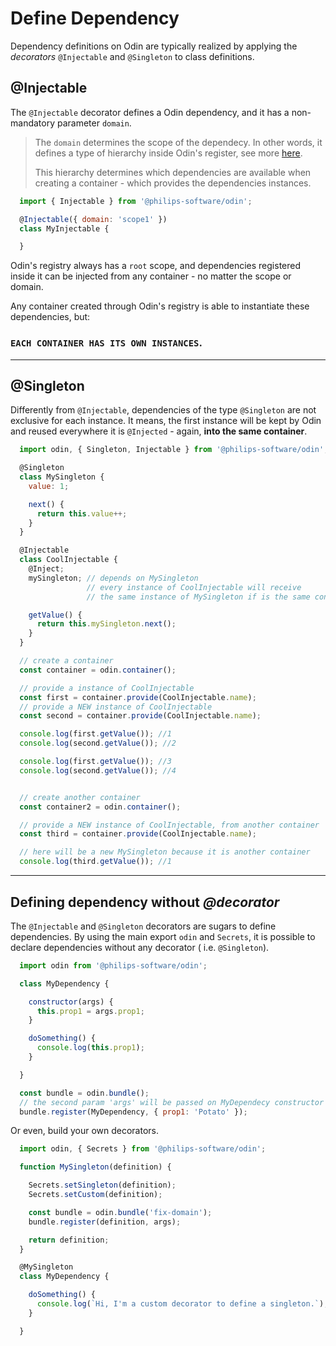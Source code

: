 # Define Dependency

Dependency definitions on Odin are typically realized by applying the *decorators* `@Injectable` and `@Singleton` to class definitions.

## @Injectable

The `@Injectable` decorator defines a Odin dependency, and it has a non-mandatory parameter `domain`.

> The `domain` determines the scope of the dependecy. In other words, it defines a type of hierarchy inside Odin's register, see more [here](./Bundle-and-Inject#domain).
>
> This hierarchy determines which dependencies are available when creating a container - which provides the dependencies instances.

```javascript
  import { Injectable } from '@philips-software/odin';

  @Injectable({ domain: 'scope1' })
  class MyInjectable {

  }

```

Odin's registry always has a `root` scope, and dependencies registered inside it can be injected from any container - no matter the scope or domain.

Any container created through Odin's registry is able to instantiate these dependencies, but:

### `EACH CONTAINER HAS ITS OWN INSTANCES`.

---------------------
## @Singleton

Differently from `@Injectable`, dependencies of the type `@Singleton` are not exclusive for each instance. It means, the first instance will be kept by Odin and reused everywhere it is `@Injected` - again, **into the same container**.

```javascript
  import odin, { Singleton, Injectable } from '@philips-software/odin';

  @Singleton
  class MySingleton {
    value: 1;

    next() {
      return this.value++;
    }
  }

  @Injectable
  class CoolInjectable {
    @Inject;
    mySingleton; // depends on MySingleton
                 // every instance of CoolInjectable will receive
                 // the same instance of MySingleton if is the same container

    getValue() {
      return this.mySingleton.next();
    }
  }

  // create a container
  const container = odin.container();

  // provide a instance of CoolInjectable
  const first = container.provide(CoolInjectable.name);
  // provide a NEW instance of CoolInjectable
  const second = container.provide(CoolInjectable.name);

  console.log(first.getValue()); //1
  console.log(second.getValue()); //2

  console.log(first.getValue()); //3
  console.log(second.getValue()); //4


  // create another container
  const container2 = odin.container();

  // provide a NEW instance of CoolInjectable, from another container
  const third = container.provide(CoolInjectable.name);

  // here will be a new MySingleton because it is another container
  console.log(third.getValue()); //1
```


---------------------

## Defining dependency without *@decorator*

The `@Injectable` and `@Singleton` decorators are sugars to define dependencies.
By using the main export `odin` and `Secrets`, it is possible to declare dependencies without any decorator ( i.e. `@Singleton`).

```javascript
  import odin from '@philips-software/odin';

  class MyDependency {

    constructor(args) {
      this.prop1 = args.prop1;
    }

    doSomething() {
      console.log(this.prop1);
    }

  }

  const bundle = odin.bundle();
  // the second param 'args' will be passed on MyDependecy constructor each time
  bundle.register(MyDependency, { prop1: 'Potato' });

```

Or even, build your own decorators.

```javascript
  import odin, { Secrets } from '@philips-software/odin';

  function MySingleton(definition) {

    Secrets.setSingleton(definition);
    Secrets.setCustom(definition);

    const bundle = odin.bundle('fix-domain');
    bundle.register(definition, args);

    return definition;
  }

  @MySingleton
  class MyDependency {

    doSomething() {
      console.log(`Hi, I'm a custom decorator to define a singleton.`);
    }

  }

```
